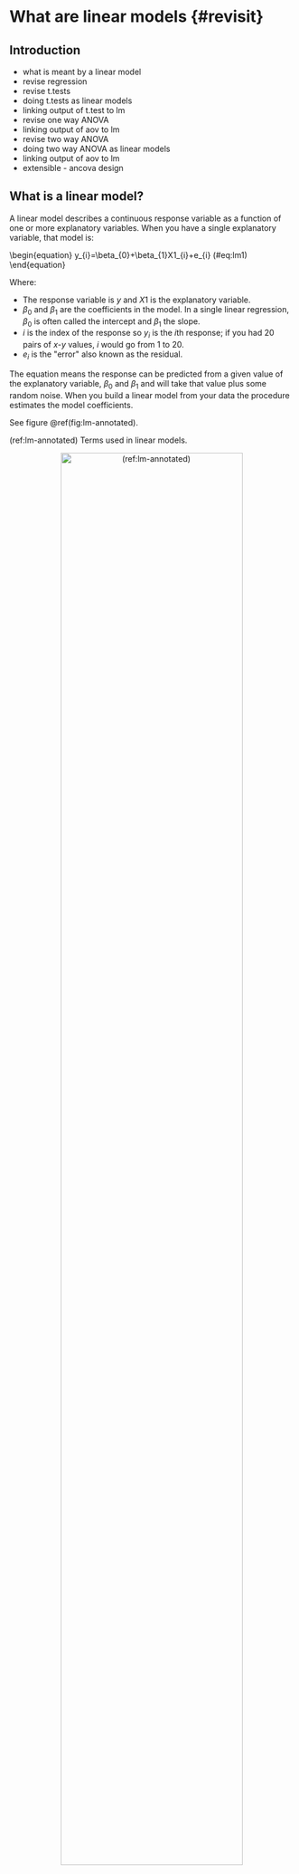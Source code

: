 # What are linear models {#revisit}

## Introduction
 - what is meant by a linear model
 - revise regression
 - revise t.tests
 - doing t.tests as linear models
 - linking output of t.test to lm
 - revise one way ANOVA
 - linking output of aov to lm
 - revise two way ANOVA
 - doing two way ANOVA as linear models
 - linking output of aov to lm
 - extensible - ancova design

## What is a linear model?
A linear model describes a continuous response variable as a function of one or more explanatory variables. When you have a single explanatory variable, that model is:

\begin{equation}
y_{i}=\beta_{0}+\beta_{1}X1_{i}+e_{i}
(\#eq:lm1)
\end{equation}

Where:  

 - The response variable is $y$ and $X1$ is the explanatory variable.  
 - $\beta_{0}$ and $\beta_{1}$ are the coefficients in the model. In a single linear regression, $\beta_{0}$ is often called the intercept and $\beta_{1}$ the slope.  
 - $i$ is the index of the response so $y_{i}$ is the $i$th response; if you had 20 pairs of $x$-$y$ values, $i$ would go from 1 to 20.  
 - $e_{i}$ is the "error" also known as the residual. 

The equation means the response  can be predicted from a given value of the explanatory variable, $\beta_{0}$ and $\beta_{1}$ and will take that value plus some random noise. When you build a linear model from your data the procedure estimates the model coefficients.

See figure \@ref(fig:lm-annotated).

(ref:lm-annotated) Terms used in linear models. 

<div class="figure" style="text-align: center">
<img src="images/fig_4.svg" alt="(ref:lm-annotated)" width="80%" />
<p class="caption">(\#fig:lm-annotated)(ref:lm-annotated)</p>
</div>



**keypoint**
terminology build fit
parameter, coefficient
estimates

If you have more than one explanatory variable this these are given as $X2$,  $X3$ and so on up to the $p$th explanatory variable each with its own $\beta$ coefficient. The general form of the model is:
\begin{equation}
y_{i}=\beta_{0}+\beta_{1}X1_{i}+\beta_{2}X2_{i}+...+\beta_{p}XP_{i}+e_{i}
(\#eq:regression)
\end{equation}

## Single linear regression

### Introduction to the example
This is a test you have probably carried out before.

The concentration of juvenile hormone in stag beetles (*Lucanus cervus*) is known to influence mandible growth. Groups of stag beetles were injected with different concentrations of juvenile hormone (pg$\mu$l^-1^) and their average mandible size (mm) determined. The data are in [stag.txt](data-raw/stag.txt).

We will import the data with the `read_table2()` function from the `readr` package and plot it with `ggplot()` from the `ggplot2` package. Both packages are part of the tidyverse and we load this first:


```r
library(tidyverse)
```


```r
stag <- read_table2("data-raw/stag.txt")
```

Juvenile hormone is has been set by the experimenter and mandible size has decimal places and is something we would expect to be normally distributed. Visualising our data before any further analysis is usually sensible. In this case, it will help us determine if any relationship between the two variables is linear.


```r
ggplot(data = stag, aes(x = jh, y = mand)) +
        geom_point()
```

<img src="revisit-linear-models_files/figure-html/unnamed-chunk-3-1.png" width="80%" style="display: block; margin: auto;" />
The relationship between them looks roughly linear. So far, common sense suggests the assumptions of regression are met.

### Applying and interpreting `lm()`

The `lm()` function is used to build the regression model


```r
# build the statistical model
mod <- lm(data = stag, mand ~ jh)
```


This can be read as: fit a linear of model of mandible size explained by juvenile growth hormone concentration. 

Printing `mod` to the console will reveal the estimated model parameters (coefficients) but little else:


```r
mod
# 
# Call:
# lm(formula = mand ~ jh, data = stag)
# 
# Coefficients:
# (Intercept)           jh  
#    0.419338     0.006459
```



$\beta_{0}$ is labelled "(Intercept)" and $\beta_{1}$ is labelled "jh". Thus the equation of the line is:

$mand$ = 0.4193382 + 0.0064588$jh$

More information including statistical tests of the model and its parameters is obtained by using `summary()`

```r
# examine it
summary(mod)
# 
# Call:
# lm(formula = mand ~ jh, data = stag)
# 
# Residuals:
#      Min       1Q   Median       3Q      Max 
# -0.38604 -0.20281 -0.09751  0.15034  0.60690 
# 
# Coefficients:
#             Estimate Std. Error t value Pr(>|t|)   
# (Intercept) 0.419338   0.139429   3.008  0.00941 **
# jh          0.006459   0.001584   4.078  0.00113 **
# ---
# Signif. codes:  0 '***' 0.001 '**' 0.01 '*' 0.05 '.' 0.1 ' ' 1
# 
# Residual standard error: 0.292 on 14 degrees of freedom
# Multiple R-squared:  0.5429,	Adjusted R-squared:  0.5103 
# F-statistic: 16.63 on 1 and 14 DF,  p-value: 0.00113
```

The "Coefficients:" table gives the estimated $\beta_{0}$ and $\beta_{1}$ again, this time with their standard errors and tests of whether the estimates differ from zero. The estimated value for the intercept is 0.4193382 $\pm$ 0.1394289 and this differs significantly from zero ($p$ = 0.0094098). The estimated value for the slope, 0.0064588 $\pm$ 0.0015838, also differs significantly from zero ($p$ = 0.0011296). 


The three lines at the bottom of the output gives information about the fit of the model to the data. The "Multiple R-squared" gives the proportion of the variance in the response which is explained by the model. In our case, 0.542938 of the variance in mandible length is explained by the model and this is a significant proportion of that variance ($p$ = 0.0011296). 


For a single linear regression, the *p*-value for the model and the *p*-value for the slope are the same. This is also true for linear models in the form of a two-sample *t*-test but **not** the case for other linear models.

### Getting predictions from the model

The `predict()` returns the predicted values of the response. To add a column of predicted values to the dataframe: 


```r
stag$pred <- predict(mod)
```

This requires creating a data frame of the x values from which you want to predict

```r
predictions <- data.frame(jh = seq(0, 150, 5))
```

Note that the name and type of value of explanatory variable must be the same as it is in the model


```r
predictions$pred <- predict(mod, newdata = predictions)

```

Replacing the terms shown in Figure \@ref(fig:lm-annotated) with the values in this example gives us \@ref(fig:stag-annotated).

(ref:stag-annotated) these model estimates. 

<div class="figure" style="text-align: center">
<img src="images/fig_5.svg" alt="(ref:stag-annotated)" width="80%" />
<p class="caption">(\#fig:stag-annotated)(ref:stag-annotated)</p>
</div>


### Checking assumptions


```r
plot(mod, which = 2)
plot(mod, which = 1)
shapiro.test(mod$res)
# 
# 	Shapiro-Wilk normality test
# 
# data:  mod$res
# W = 0.94737, p-value = 0.4493
```

<img src="revisit-linear-models_files/figure-html/unnamed-chunk-11-1.png" width="80%" style="display: block; margin: auto;" /><img src="revisit-linear-models_files/figure-html/unnamed-chunk-11-2.png" width="80%" style="display: block; margin: auto;" />


### Creating a figure



```r
ggplot(data = stag, aes(x = jh, y = mand)) +
        geom_point() +
        scale_x_continuous(expand = c(0.01, 0),
                           limits = c(0, 160),
                           name = expression(paste("Juvenile hormone (pg",
                                                   mu,
                                                   l^-1,
                                                   ")"))) +
        scale_y_continuous(expand = c(0, 0),
                           limits = c(0, 2),
                           name = "Mandible length (mm)") +
        geom_smooth(method = lm, se = FALSE, colour = "black") +
        theme_classic()
```

<img src="revisit-linear-models_files/figure-html/ch1-reg-1.png" width="80%" style="display: block; margin: auto;" />


### Reporting the results

There was a significant positive relationship between the concentration of Juvenile hormone and mandible length ($\beta_{1}\pm s.e.$: 0.0064588 $\pm$ 0.0015838; $p$ = 0.0011296). See figure \@ref(fig:ch1-reg-report).

(ref:ch1-reg-report) Relationship between the concentration of Juvenile hormone and mandible length. 

<div class="figure" style="text-align: left">
<img src="revisit-linear-models_files/figure-html/ch1-reg-report-1.png" alt="(ref:ch1-reg-report)" width="80%" />
<p class="caption">(\#fig:ch1-reg-report)(ref:ch1-reg-report)</p>
</div>


## t-tests

### Introduction to the example

Some plant biotechnologists developed a genetically modified line of *Cannabis sativa* to increase its omega 3 fatty acids content. They grew 50 wild type and fifty modified plants to maturity, collect the seeds and measure the amount of omega 3 fatty acids. The data are in [csativa.txt](data-raw/csativa.txt). They used a two-sample *t*-test to compare the mean omega 3 content in the two plant types. 

We again use the `read_table2()` function to import the data and visualise it with `ggplot()`

```r
csativa  <-  read_table2("data-raw/csativa.txt")
```


```r
# create a rough plot of the data  
ggplot(data = csativa, aes(x = plant, y = omega)) +
  geom_violin()
```

<img src="revisit-linear-models_files/figure-html/unnamed-chunk-13-1.png" width="80%" style="display: block; margin: auto;" />
The modified plant have a lower mean omega 3 content than the wildtype plants. The modification appears not to be successful.

Statistical comparison of the two means can be done with either the `t.test()` or `lm()` functions; these are exactly equivalent but present the results differently. We will use our understanding of applying and interpreting `t.test()` to develop our understanding of `lm()` output

### `t.test()` output reminder

```r
t.test(data = csativa, omega ~ plant, var.equal = TRUE)
# 
# 	Two Sample t-test
# 
# data:  omega by plant
# t = -5.0289, df = 98, p-value = 2.231e-06
# alternative hypothesis: true difference in means is not equal to 0
# 95 percent confidence interval:
#  -9.687828 -4.205372
# sample estimates:
# mean in group modif  mean in group wild 
#             49.4652             56.4118
```

The two groups means are give in the section labelled "sample estimates" and the test of whether they differ significantly is given in the forth line (beginning "t = ..."). We conclude the mean omega 3 content of the modified plants (49.4652) is significantly lower than that of the wildtype plants ($t$ = 5.0288776, $d.f.$ = 98, $p$ = 2.2305939\times 10^{-6}).

The confidence interval is on the difference between the two means.

The sign on the $t$ value and the order in which the sample estimates are given is determined by R's alphabetical ordering of the groups. As "modif" comes before "wildtype" in the alphabet, "modif" is the first group and the test is the modified plant mean minus the wildtype mean. This has no impact on our conclusions and had the wildtype plants been labelled "control" the output would be:

```
	Two Sample t-test

data:  omega by plant
t = 5.0289, df = 98, p-value = 2.231e-06
alternative hypothesis: true difference in means is not equal to 0
95 percent confidence interval:
 4.205372 9.687828
sample estimates:
mean in group control  mean in group modif
            56.4118             49.4652

```

### Applying and interpreting `lm()`

The `lm()` function is used as follows:

```r
# build a model with `lm()`
mod <- lm(omega ~ plant, data = csativa)
```

This can be read as: fit a linear of model of omega content explained by plant type. Printing `mod` to the console gives us these estimated model parameters (coefficients):


```r
mod
# 
# Call:
# lm(formula = omega ~ plant, data = csativa)
# 
# Coefficients:
# (Intercept)    plantwild  
#      49.465        6.947
```



```r
summary(mod)
# 
# Call:
# lm(formula = omega ~ plant, data = csativa)
# 
# Residuals:
#      Min       1Q   Median       3Q      Max 
# -15.8718  -3.7026  -0.9635   4.4598  16.9182 
# 
# Coefficients:
#             Estimate Std. Error t value Pr(>|t|)    
# (Intercept)  49.4652     0.9768  50.642  < 2e-16 ***
# plantwild     6.9466     1.3813   5.029 2.23e-06 ***
# ---
# Signif. codes:  0 '***' 0.001 '**' 0.01 '*' 0.05 '.' 0.1 ' ' 1
# 
# Residual standard error: 6.907 on 98 degrees of freedom
# Multiple R-squared:  0.2051,	Adjusted R-squared:  0.197 
# F-statistic: 25.29 on 1 and 98 DF,  p-value: 2.231e-06
anova(mod)
# Analysis of Variance Table
# 
# Response: omega
#           Df Sum Sq Mean Sq F value    Pr(>F)    
# plant      1 1206.4  1206.4   25.29 2.231e-06 ***
# Residuals 98 4674.9    47.7                      
# ---
# Signif. codes:  0 '***' 0.001 '**' 0.01 '*' 0.05 '.' 0.1 ' ' 1
```


### Getting predictions from the model


```r
predict(mod)
#       1       2       3       4       5       6       7       8       9      10 
# 49.4652 49.4652 49.4652 49.4652 49.4652 49.4652 49.4652 49.4652 49.4652 49.4652 
#      11      12      13      14      15      16      17      18      19      20 
# 49.4652 49.4652 49.4652 49.4652 49.4652 49.4652 49.4652 49.4652 49.4652 49.4652 
#      21      22      23      24      25      26      27      28      29      30 
# 49.4652 49.4652 49.4652 49.4652 49.4652 49.4652 49.4652 49.4652 49.4652 49.4652 
#      31      32      33      34      35      36      37      38      39      40 
# 49.4652 49.4652 49.4652 49.4652 49.4652 49.4652 49.4652 49.4652 49.4652 49.4652 
#      41      42      43      44      45      46      47      48      49      50 
# 49.4652 49.4652 49.4652 49.4652 49.4652 49.4652 49.4652 49.4652 49.4652 49.4652 
#      51      52      53      54      55      56      57      58      59      60 
# 56.4118 56.4118 56.4118 56.4118 56.4118 56.4118 56.4118 56.4118 56.4118 56.4118 
#      61      62      63      64      65      66      67      68      69      70 
# 56.4118 56.4118 56.4118 56.4118 56.4118 56.4118 56.4118 56.4118 56.4118 56.4118 
#      71      72      73      74      75      76      77      78      79      80 
# 56.4118 56.4118 56.4118 56.4118 56.4118 56.4118 56.4118 56.4118 56.4118 56.4118 
#      81      82      83      84      85      86      87      88      89      90 
# 56.4118 56.4118 56.4118 56.4118 56.4118 56.4118 56.4118 56.4118 56.4118 56.4118 
#      91      92      93      94      95      96      97      98      99     100 
# 56.4118 56.4118 56.4118 56.4118 56.4118 56.4118 56.4118 56.4118 56.4118 56.4118
```


```r
predictions <- data.frame(plant = c("modif", "wild"))
```


```r
predictions$pred <- predict(mod, newdata = predictions, interval = "prediction")
```


```r
predictions$pred <- predict(mod, newdata = predictions)
```


Replacing the terms shown in Figure \@ref(fig:lm-annotated) with the values in this example gives us \@ref(fig:csat-annotated).

(ref:csat-annotated) these model estimates. 

<div class="figure" style="text-align: center">
<img src="images/fig_6.svg" alt="(ref:csat-annotated)" width="80%" />
<p class="caption">(\#fig:csat-annotated)(ref:csat-annotated)</p>
</div>


### Checking assumptions


```r
plot(mod, which = 2)
plot(mod, which = 1)
shapiro.test(mod$res)
# 
# 	Shapiro-Wilk normality test
# 
# data:  mod$res
# W = 0.98816, p-value = 0.5204
```

<img src="revisit-linear-models_files/figure-html/unnamed-chunk-23-1.png" width="80%" style="display: block; margin: auto;" /><img src="revisit-linear-models_files/figure-html/unnamed-chunk-23-2.png" width="80%" style="display: block; margin: auto;" />

### Creating a figure



```r
csativa_summary <- csativa %>%
  group_by(plant) %>%
  summarise(mean = mean(omega),
            std = sd(omega),
            n = length(omega),
            se = std/sqrt(n))
```



```r
#summarise the data 

ggplot() +
  geom_jitter(data = csativa, 
              aes(x = plant, y = omega), 
              width = 0.2, colour = "grey") +
  geom_errorbar(data = csativa_summary,
                aes(x = plant,
                    ymin = mean,
                    ymax = mean),
                width = .1) +
  geom_errorbar(data = csativa_summary,
                aes(x = plant,
                    ymin = mean - se,
                    ymax = mean + se),
                width = .2) +
  xlab("Plant type") +
  ylab("Amount of Omega 3 (units)") +
  ylim(0, 75) +
  scale_x_discrete(labels = c("Modified", "Wild Type")) +
  theme_classic()
```

<img src="revisit-linear-models_files/figure-html/unnamed-chunk-25-1.png" width="80%" style="display: block; margin: auto;" />

### Reporting the results








## One-way ANOVA

### aov()

### lm()

### link between the outputs

### post-hoc for lm()

### reporting from lm()

including a figure

## Two-way ANOVA

### aov()

### lm()

### link between the outputs

### post-hoc for lm()

### reporting from lm()

including a figure

##


